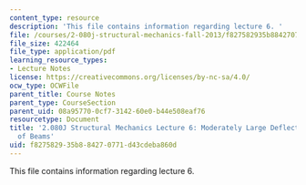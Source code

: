 ```yaml
---
content_type: resource
description: 'This file contains information regarding lecture 6. '
file: /courses/2-080j-structural-mechanics-fall-2013/f827582935b884270771d43cdeba860d_MIT2_080JF13_Lecture6.pdf
file_size: 422464
file_type: application/pdf
learning_resource_types:
- Lecture Notes
license: https://creativecommons.org/licenses/by-nc-sa/4.0/
ocw_type: OCWFile
parent_title: Course Notes
parent_type: CourseSection
parent_uid: 08a95770-0cf7-3142-60e0-b44e508eaf76
resourcetype: Document
title: '2.080J Structural Mechanics Lecture 6: Moderately Large Deflection Theory
  of Beams'
uid: f8275829-35b8-8427-0771-d43cdeba860d
---
```

This file contains information regarding lecture 6. 